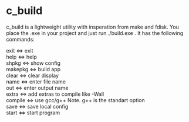 # c_build
c_build is a lightweight utility with insperation from make and fdisk.
You place the .exe in your project and just run ./build.exe .
It has the following commands:

exit <=> exit               
help <=> help               
shpkg <=> show config       
makepkg <=> build app       
clear <=> clear display     
name <=> enter file name         
out <=> enter output name       
extra <=> add extras to compile like -Wall       
compile <=> use gcc/g++ Note. g++ is the standart option    
save <=> save local config  
start <=> start program
